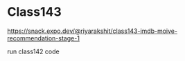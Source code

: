# Class143
https://snack.expo.dev/@riyarakshit/class143-imdb-moive-recommendation-stage-1

run class142 code
